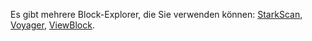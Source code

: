 Es gibt mehrere Block-Explorer, die Sie verwenden können: [StarkScan](https://starkscan.co/), [Voyager](https://voyager.online/txns), [ViewBlock](https://viewblock.io/starknet).